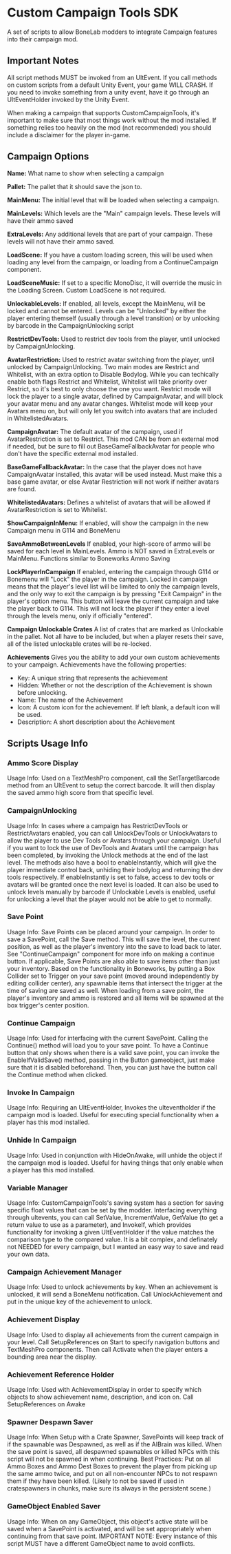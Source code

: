 # Custom Campaign Tools SDK
A set of scripts to allow BoneLab modders to integrate Campaign features into their campaign mod.

## Important Notes
All script methods MUST be invoked from an UltEvent. If you call methods on custom scripts from a default Unity Event, your game WILL CRASH. If you need to invoke something from a unity event, have it go through an UltEventHolder invoked by the Unity Event.

When making a campaign that supports CustomCampaignTools, it's important to make sure that most things work without the mod installed. If something relies too heavily on the mod (not recommended) you should include a disclaimer for the player in-game. 

## Campaign Options
**Name:** What name to show when selecting a campaign

**Pallet:** The pallet that it should save the json to.

**MainMenu:** The initial level that will be loaded when selecting a campaign.

**MainLevels:** Which levels are the "Main" campaign levels. These levels will have their ammo saved

**ExtraLevels:** Any additional levels that are part of your campaign. These levels will not have their ammo saved.

**LoadScene:** If you have a custom loading screen, this will be used when loading any level from the campaign, or loading from a ContinueCampaign component.

**LoadSceneMusic:** If set to a specific MonoDisc, it will override the music in the Loading Screen. Custom LoadScene is not required.

**UnlockableLevels:** If enabled, all levels, except the MainMenu, will be locked and cannot be entered. Levels can be "Unlocked" by either the player entering themself (usually through a level transition) or by unlocking by barcode in the CampaignUnlocking script

**RestrictDevTools:** Used to restrict dev tools from the player, until unlocked by CampaignUnlocking.

**AvatarRestriction:** Used to restrict avatar switching from the player, until unlocked by CampaignUnlocking. Two main modes are Restrict and Whitelist, with an extra option to Disable Bodylog. While you can techically enable both flags Restrict and Whitelist, Whitelist will take priority over Restrict, so it's best to only choose the one you want. Restrict mode will lock the player to a single avatar, defined by CampaignAvatar, and will block your avatar menu and any avatar changes. Whitelist mode will keep your Avatars menu on, but will only let you switch into avatars that are included in WhitelistedAvatars.

**CampaignAvatar:** The default avatar of the campaign, used if AvatarRestriction is set to Restrict. This mod CAN be from an external mod if needed, but be sure to fill out BaseGameFallbackAvatar for people who don't have the specific external mod installed.

**BaseGameFallbackAvatar:** In the case that the player does not have CampaignAvatar installed, this avatar will be used instead. Must make this a base game avatar, or else Avatar Restriction will not work if neither avatars are found.

**WhitelistedAvatars:** Defines a whitelist of avatars that will be allowed if AvatarRestriction is set to Whitelist. 

**ShowCampaignInMenu:** If enabled, will show the campaign in the new Campaign menu in G114 and BoneMenu

**SaveAmmoBetweenLevels** If enabled, your high-score of ammo will be saved for each level in MainLevels. Ammo is NOT saved in ExtraLevels or MainMenu. Functions similar to Boneworks Ammo Saving

**LockPlayerInCampaign** If enabled, entering the campaign through G114 or Bonemenu will "Lock" the player in the campaign. Locked in campaign means that the player's level list will be limited to only the campaign levels, and the only way to exit the campaign is by pressing "Exit Campaign" in the player's option menu. This button will leave the current campaign and take the player back to G114. This will not lock the player if they enter a level through the levels menu, only if officially "entered".

**Campaign Unlockable Crates** A list of crates that are marked as Unlockable in the pallet. Not all have to be included, but when a player resets their save, all of the listed unlockable crates will be re-locked.

**Achievements** Gives you the ability to add your own custom achievements to your campaign. Achievements have the following properties:
 - Key: A unique string that represents the achievement
 - Hidden: Whether or not the description of the Achievement is shown before unlocking.
 - Name: The name of the Achievement
 - Icon: A custom icon for the achievement. If left blank, a default icon will be used.
 - Description: A short description about the Achievement


## Scripts Usage Info

### Ammo Score Display
Usage Info: Used on a TextMeshPro component, call the SetTargetBarcode method from an UltEvent to setup the correct barcode. It will then display the saved ammo high score from that specific level.

### CampaignUnlocking
Usage Info: In cases where a campaign has RestrictDevTools or RestrictAvatars enabled, you can call UnlockDevTools or UnlockAvatars to allow the player to use Dev Tools or Avatars through your campaign. Useful if you want to lock the use of DevTools and Avatars until the campaign has been completed, by invoking the Unlock methods at the end of the last level. The methods also have a bool to enableInstantly, which will give the player immediate control back, unhiding their bodylog and returning the dev tools respectively. If enableInstantly is set to false, access to dev tools or avatars will be granted once the next level is loaded. It can also be used to unlock levels manually by barcode if Unlockable Levels is enabled, useful for unlocking a level that the player would not be able to get to normally.

### Save Point
Usage Info: Save Points can be placed around your campaign. In order to save a SavePoint, call the Save method. This will save the level, the current position, as well as the player's inventory into the save to load back to later. See "ContinueCampaign" component for more info on making a continue button.
If applicable, Save Points are also able to save items other than just your inventory. Based on the functionality in Boneworks, by putting a Box Collider set to Trigger on your save point (moved around independently by editing collider center), any spawnable items that intersect the trigger at the time of saving are saved as well. When loading from a save point, the player's inventory and ammo is restored and all items will be spawned at the box trigger's center position.

### Continue Campaign
Usage Info: Used for interfacing with the current SavePoint. Calling the Continue() method will load you to your save point. To have a Continue button that only shows when there is a valid save point, you can invoke the EnableIfValidSave() method, passing in the Button gameobject, just make sure that it is disabled beforehand. Then, you can just have the button call the Continue method when clicked.

### Invoke In Campaign
Usage Info: Requiring an UltEventHolder, Invokes the ulteventholder if the campaign mod is loaded. Useful for executing special functionality when a player has this mod installed.

### Unhide In Campaign
Usage Info: Used in conjunction with HideOnAwake, will unhide the object if the campaign mod is loaded. Useful for having things that only enable when a player has this mod installed.

### Variable Manager
Usage Info: CustomCampaignTools's saving system has a section for saving specific float values that can be set by the modder. Interfacing everything through ultevents, you can call SetValue, IncrementValue, GetValue (to get a return value to use as a parameter), and InvokeIf, which provides functionality for invoking a given UltEventHolder if the value matches the comparison type to the compared value. It is a bit complex, and definately not NEEDED for every campaign, but I wanted an easy way to save and read your own data.

### Campaign Achievement Manager
Usage Info: Used to unlock achievements by key. When an achievement is unlocked, it will send a BoneMenu notification. Call UnlockAchievement and put in the unique key of the achievement to unlock.

### Achievement Display
Usage Info: Used to display all achievements from the current campaign in your level. Call SetupReferences on Start to specify navigation buttons and TextMeshPro components. Then call Activate when the player enters a bounding area near the display.

### Achievement Reference Holder
Usage Info: Used with AchievementDisplay in order to specify which objects to show achievement name, description, and icon on. Call SetupReferences on Awake

### Spawner Despawn Saver
Usage Info: When Setup with a Crate Spawner, SavePoints will keep track of if the spawnable was Despawned, as well as if the AIBrain was killed. When the save point is saved, all despawned spawnables or killed NPCs with this script will not be spawned in when continuing. Best Practices: Put on all Ammo Boxes and Ammo Dest Boxes to prevent the player from picking up the same ammo twice, and put on all non-encounter NPCs to not respawn them if they have been killed. (Likely to not be saved if used in cratespawners in chunks, make sure its always in the persistent scene.)

### GameObject Enabled Saver
Usage Info: When on any GameObject, this object's active state will be saved when a SavePoint is activated, and will be set appropriately when continuing from that save point. IMPORTANT NOTE: Every instance of this script MUST have a different GameObject name to avoid conflicts.

